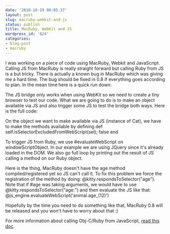 ```yaml
---
date: '2010-10-19 00:05:37'
layout: post
slug: macruby-webkit-and-js
status: publish
title: MacRuby, WebKit and JS
wordpress_id: '824'
categories:
- blog-post
- macruby
---
```


I was working on a piece of code using MacRuby, Webkit and JavaScript. Calling JS from MacRuby is really straight forward but calling Ruby from JS is a but tricky. There is actually a known bug in MacRuby which was giving me a hard time. The bug should be fixed in 0.8 if everything goes according to plan. In the mean time here is a quick run down:

The JS bridge only works when using WebKit so we need to create a tiny browser to test our code. What we are going to do is to make an object available via JS and also trigger some JS to test the bridge both ways. Here is the full code:



On the object we want to make available via JS (instance of Cat), we have to make the methods available by defining def self.isSelectorExcludedFromWebScript(sel); false end

To trigger JS from Ruby, we use #evaluateWebScript on windowScriptObject. In our example we are using JQuery since it's already loaded in the DOM. We also go full loop by printing out the result of JS calling a method on our Ruby object.

Here is the thing, MacRuby doesn't have the age method compiled/registered yet so JS can't call it. To fix this problem we force the registration of the method by doing: @kitty.respondsToSelector("age").  Note that if #age was taking arguments, we would have to use @kitty.respondsToSelector("age:") and then evaluate the JS like that: @js_engine.evaluateWebScript('animal.age_(12)')

Hopefully by the time you need to do something like that, MacRuby 0.8 will be released and you won't have to worry about that :)

For more information about calling Obj-C/Ruby from JavaScript, [read this doc](http://developer.apple.com/library/mac/#documentation/AppleApplications/Conceptual/SafariJSProgTopics/Tasks/ObjCFromJavaScript.html#//apple_ref/doc/uid/30001215-BBCBFJCD).
